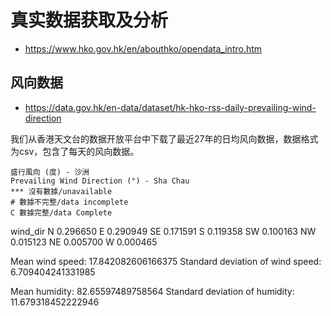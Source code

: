 # 真实数据获取及分析
- https://www.hko.gov.hk/en/abouthko/opendata_intro.htm

## 风向数据
- https://data.gov.hk/en-data/dataset/hk-hko-rss-daily-prevailing-wind-direction

我们从香港天文台的数据开放平台中下载了最近27年的日均风向数据，数据格式为csv，包含了每天的风向数据。

    盛行風向 (度) - 沙洲
    Prevailing Wind Direction (°) - Sha Chau
    *** 沒有數據/unavailable
    # 數據不完整/data incomplete
    C 數據完整/data Complete

wind_dir
N     0.296650
E     0.290949
SE    0.171591
S     0.119358
SW    0.100163
NW    0.015123
NE    0.005700
W     0.000465

Mean wind speed: 17.842082606166375
Standard deviation of wind speed: 6.709404241331985

Mean humidity: 82.65597489758564
Standard deviation of humidity: 11.679318452222946